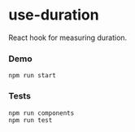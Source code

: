 # use-duration
React hook for measuring duration.

### Demo
```
npm run start
```

### Tests
```
npm run components
npm run test
```
